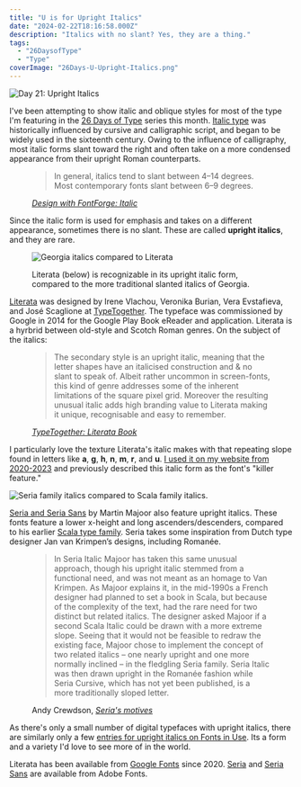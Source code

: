 ```yaml
---
title: "U is for Upright Italics"
date: "2024-02-22T18:16:58.000Z"
description: "Italics with no slant? Yes, they are a thing."
tags: 
  - "26DaysofType"
  - "Type"
coverImage: "26Days-U-Upright-Italics.png"
---
```


![Day 21: Upright Italics](/img/post-images/26Days-U-Upright-Italics-1024x576.png)

I've been attempting to show italic and oblique styles for most of the type I'm featuring in the [26 Days of Type](/26-days-of-type.html) series this month. [Italic type](https://en.wikipedia.org/wiki/Italic_type) was historically influenced by cursive and calligraphic script, and began to be widely used in the sixteenth century. Owing to the influence of calligraphy, most italic forms slant toward the right and often take on a more condensed appearance from their upright Roman counterparts.

<figure>
 <blockquote>
  <p>In general, italics tend to slant between 4–14 degrees. Most contemporary fonts slant between 6–9 degrees.</p>
 </blockquote>
 <figcaption><cite><a href="https://designwithfontforge.com/en-US/Italic.html">Design with FontForge: Italic</a></cite></figcaption>
</figure>

Since the italic form is used for emphasis and takes on a different appearance, sometimes there is no slant. These are called **upright italics**, and they are rare.

<figure>

![Georgia italics compared to Literata](/img/post-images/26Days-U-Upright-Italics-Literata-1024x576.png)

<figcaption>

Literata (below) is recognizable in its upright italic form, compared to the more traditional slanted italics of Georgia.

</figcaption>

</figure>

[Literata](https://www.type-together.com/literata-font) was designed by Irene Vlachou, Veronika Burian, Vera Evstafieva, and José Scaglione at [TypeTogether](https://www.type-together.com/). The typeface was commissioned by Google in 2014 for the Google Play Book eReader and application. Literata is a hyrbrid between old-style and Scotch Roman genres. On the subject of the italics:

<figure>
 <blockquote>
  <p>The secondary style is an upright italic, meaning that the letter shapes have an italicised construction and & no slant to speak of. Albeit rather uncommon in screen-fonts, this kind of genre addresses some of the inherent limitations of the square pixel grid. Moreover the resulting unusual italic adds high branding value to Literata making it unique, recognisable and easy to remember.</p>
 </blockquote>
 <figcaption><cite><a href="https://www.type-together.com/literata-book">TypeTogether: Literata Book</a></cite></figcaption>
</figure>

I particularly love the texture Literata's italic makes with that repeating slope found in letters like **a**, **g**, **h**, **n**, **m**, **r**, and **u**. [I used it on my website from 2020-2023](/posts/2020-redesign-webfonts-html.html) and previously described this italic form as the font's "killer feature."

![Seria family italics compared to Scala family italics.](/img/post-images/26Days-U-Upright-Italics-Majoor-1024x576.png)

[Seria and Seria Sans](https://www.martinmajoor.com/3_seria.html) by Martin Majoor also feature upright italics. These fonts feature a lower x-height and long ascenders/descenders, compared to his earlier [Scala type family](https://www.martinmajoor.com/1_scala.html). Seria takes some inspiration from Dutch type designer Jan van Krimpen’s designs, including Romanée.

<figure>
 <blockquote>
  <p>In Seria Italic Majoor has taken this same unusual approach, though his upright italic stemmed from a functional need, and was not meant as an homage to Van Krimpen. As Majoor explains it, in the mid-1990s a French designer had planned to set a book in Scala, but because of the complexity of the text, had the rare need for two distinct but related italics. The designer asked Majoor if a second Scala Italic could be drawn with a more extreme slope. Seeing that it would not be feasible to redraw the existing face, Majoor chose to implement the concept of two related italics – one nearly upright and one more normally inclined – in the fledgling Seria family. Seria Italic was then drawn upright in the Romanée fashion while Seria Cursive, which has not yet been published, is a more traditionally sloped letter.</p>
 </blockquote>
 <figcaption>Andy Crewdson, <cite><a href="https://www.martinmajoor.com/3.2_seria_article_crewdson.html">Seria's motives</a></cite></figcaption>
</figure>

As there's only a small number of digital typefaces with upright italics, there are similarly only a few [entries for upright italics on Fonts in Use](https://fontsinuse.com/tags/8483/upright-italic). Its a form and a variety I'd love to see more of in the world.

Literata has been available from [Google Fonts](https://fonts.google.com/specimen/Literata) since 2020. [Seria](https://fonts.adobe.com/fonts/seria) and [Seria Sans](https://fonts.adobe.com/fonts/seria-sans) are available from Adobe Fonts.
